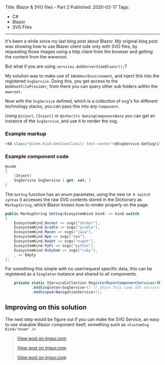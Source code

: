 Title: Blazor & SVG files - Part 2
Published: 2020-02-17
Tags:
  - C#
  - Blazor
  - SVG Files
---

It's been a while since my last blog post about Blazor.  My original blog post was showing how to use Blazer client side only with SVG files, by requesting those images using a http client from the browser and getting the content from the wwwroot.

But what if you are using `services.AddServerSideBlazor();`?

My solution was to make use of `IWebHostEnvironment`, and inject this into the registered `SvgService`. Doing this, you get access to the `WebRootFileProvider`, from there you can query other sub folders within the `wwwroot`.

<script src="https://gist.github.com/pjmagee/98b0995581ebbb7ea9d64a21863e0d43.js"></script>

Now with the `SvgService` defined, which is a collection of svg's for different technology stacks, you can pass this into any `Component`.

Using `@inject`, `[Inject]` or `@inherits OwningComponentBase` you can get an instance of the `SvgService`, and use it to render the svg.

### Example markup

```html
<td class="@item.Kind.GetIconClass() text-center">@SvgService.GetSvg(item.Kind)</td>
```

### Example component code

```c#
@code
{
    [Inject]
    SvgService SvgService { get; set; }
}
```

The `GetSvg` function has an enum parameter, using the new `C# 9 switch syntax` it accesses the raw SVG contents stored in the Dictionary as `MarkupString`, which Blazor knows how to render properly on the page.

```c#
public MarkupString GetSvg(EcosystemKind kind) => kind switch
{
    EcosystemKind.Docker => svgs["docker"],
    EcosystemKind.Gradle => svgs["gradle"],
    EcosystemKind.Maven => svgs["java"],
    EcosystemKind.Npm => svgs["npm"],
    EcosystemKind.NuGet => svgs["nuget"],
    EcosystemKind.PyPi => svgs["python"],
    EcosystemKind.RubyGem => svgs["ruby"],
    _ => Empty
};
```

For something this simple with no user/request specific data, this can be registered as a `Singleton` instance and shared to all components.

```c#
    private static IServiceCollection RegisterRazorComponentServices(this IServiceCollection services) => services
            .AddSingleton<SvgService>() // Share this same SVG service across ALL components
            .AddScoped<NavigationService>();
```

## Improving on this solution

The next step would be figure out if you can make the SVG Service, an easy to use sharable Blazor component itself, something such as `<CustomSvg Kind="enum" />`


<blockquote class="imgur-embed-pub" lang="en" data-id="mlo3eJH"><a href="//imgur.com/mlo3eJH">View post on imgur.com</a></blockquote><script async src="//s.imgur.com/min/embed.js" charset="utf-8"></script>

<blockquote class="imgur-embed-pub" lang="en" data-id="lyZoaYN"><a href="//imgur.com/lyZoaYN">View post on imgur.com</a></blockquote><script async src="//s.imgur.com/min/embed.js" charset="utf-8"></script>

<blockquote class="imgur-embed-pub" lang="en" data-id="9dhvv0e"><a href="//imgur.com/9dhvv0e">View post on imgur.com</a></blockquote><script async src="//s.imgur.com/min/embed.js" charset="utf-8"></script>